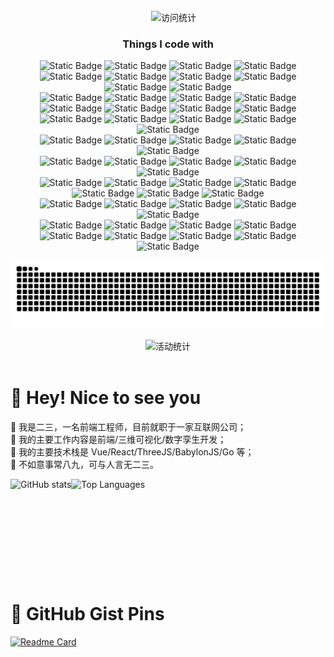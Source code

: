 <div align="center">
  <div>
    <a href="https://www.mhbdng.cn">
      <img src="https://readme-typing-svg.demolab.com?font=Fira+Code&pause=1000&width=435&lines=初见少年拉满弓;不惧岁月不惧风&center=true&size=27"  alt=""/>
    </a>
  </div>

  <div>
    <a href="https://www.mhbdng.cn"><img src="https://img.shields.io/badge/Website-博客-blue"  alt=""/></a>&emsp;
    <img src="https://komarev.com/ghpvc/?username=mlt131220&label=Views&color=339af0&style=flat" alt="访问统计" />
  </div>

  <h3>Things I code with</h3>
  <div>
    <img alt="Static Badge" src="https://img.shields.io/badge/Javascript-8DD6F9?logo=javascript">
    <img alt="Static Badge" src="https://img.shields.io/badge/Typescript-45B8D8?logo=typescript&logoColor=%23fff">
    <img alt="Static Badge" src="https://img.shields.io/badge/Golang-46A2F1?logo=go&logoColor=%23fff">
    <img alt="Static Badge" src="https://img.shields.io/badge/PHP-1A73E8?logo=php&logoColor=%23fff">
    <img alt="Static Badge" src="https://img.shields.io/badge/HTML5-%23E34F26?logo=html5&logoColor=%23fff">
    <img alt="Static Badge" src="https://img.shields.io/badge/CSS3-%231572B6?logo=css3&logoColor=%23fff">
    <img alt="Static Badge" src="https://img.shields.io/badge/WebGL-%23990000?logo=webgl&logoColor=%23fff">
    <img alt="Static Badge" src="https://img.shields.io/badge/WebGPU-%23336699?logoColor=%23fff">
    <img alt="Static Badge" src="https://img.shields.io/badge/WebAssembly-%23654FF0?logo=webassembly&logoColor=%23fff">
    <img alt="Static Badge" src="https://img.shields.io/badge/Markdown-%23000000?logo=markdown&logoColor=%23fff">
    <br />
    <img alt="Static Badge" src="https://img.shields.io/badge/Vue-565656?logo=vuedotjs">
    <img alt="Static Badge" src="https://img.shields.io/badge/React-45B8D8?logo=react&logoColor=%23fff">
    <img alt="Static Badge" src="https://img.shields.io/badge/Jquery-%230769AD?logo=jquery">
    <img alt="Static Badge" src="https://img.shields.io/badge/ThreeJS-430098?logo=threedotjs">
    <img alt="Static Badge" src="https://img.shields.io/badge/BabylonJS-000000">
    <img alt="Static Badge" src="https://img.shields.io/badge/Cesium-%236CADDF?logo=cesium&logoColor=%23fff">
    <img alt="Static Badge" src="https://img.shields.io/badge/ECharts-%23AA344D?logo=apacheecharts&logoColor=%23fff">
    <img alt="Static Badge" src="https://img.shields.io/badge/Axios-%235A29E4?logo=axios&logoColor=%23fff">
    <br/>
    <img alt="Static Badge" src="https://img.shields.io/badge/Sass-%23CC6699?logo=sass&logoColor=%23fff">
    <img alt="Static Badge" src="https://img.shields.io/badge/Less-%231D365D?logo=less&logoColor=%23fff">
    <img alt="Static Badge" src="https://img.shields.io/badge/Tailwind%20CSS-%2306B6D4?logo=tailwindcss&logoColor=%23fff">
    <img alt="Static Badge" src="https://img.shields.io/badge/UnoCSS-%23333333?logo=unocss&logoColor=%23fff">
    <img alt="Static Badge" src="https://img.shields.io/badge/Styled%20Components-%23DB7093?logo=styledcomponents&logoColor=%23fff">
    <br/>
    <img alt="Static Badge" src="https://img.shields.io/badge/Vite-%23646CFF?logo=vite&logoColor=%23fff">
    <img alt="Static Badge" src="https://img.shields.io/badge/Webpack-%238DD6F9?logo=webpack&logoColor=%23fff&color=%23ff">
    <img alt="Static Badge" src="https://img.shields.io/badge/NPM-%23CB3837?logo=npm&logoColor=%23fff">
    <img alt="Static Badge" src="https://img.shields.io/badge/Yarn-%23CB3837?logo=yarn&logoColor=%23fff">
    <img alt="Static Badge" src="https://img.shields.io/badge/PNPM-%23F69220?logo=pnpm&logoColor=%23fff">
    <br />
    <img alt="Static Badge" src="https://img.shields.io/badge/Beego-%230B996E?logoColor=%23fff">
    <img alt="Static Badge" src="https://img.shields.io/badge/Gin-%230B996E?logo=gin&logoColor=%23fff">
    <img alt="Static Badge" src="https://img.shields.io/badge/goquery-%23669DF6?logoColor=%23fff">
    <img alt="Static Badge" src="https://img.shields.io/badge/ThinkPHP-%23EE2624?logoColor=%23fff">
    <img alt="Static Badge" src="https://img.shields.io/badge/Laravel-%23FF2D20?logo=laravel&logoColor=%23fff">
    <br />
    <img alt="Static Badge" src="https://img.shields.io/badge/MySQL-4479A1?logo=mysql&logoColor=%23fff">
    <img alt="Static Badge" src="https://img.shields.io/badge/MongoDB-47A248?logo=mongodb&logoColor=%23fff">
    <img alt="Static Badge" src="https://img.shields.io/badge/PhpMyAdmin-%236C78AF?logo=phpmyadmin&logoColor=%23fff">
    <img alt="Static Badge" src="https://img.shields.io/badge/NGINX-269539?logo=nginx&logoColor=%23fff">
    <img alt="Static Badge" src="https://img.shields.io/badge/Apache-D22128?logo=apachedotorg&logoColor=%23fff">
    <img alt="Static Badge" src="https://img.shields.io/badge/Socket.io-010101?logo=socketdotio&logoColor=%23fff">
    <img alt="Static Badge" src="https://img.shields.io/badge/Docker-2496ED?logo=docker&logoColor=%23fff">
    <br />
    <img alt="Static Badge" src="https://img.shields.io/badge/Git-%23F05032?logo=git&logoColor=%23fff">
    <img alt="Static Badge" src="https://img.shields.io/badge/GitHub-181717?logo=github&logoColor=%23fff">
    <img alt="Static Badge" src="https://img.shields.io/badge/Gitee-%23C71D23?logo=gitee&logoColor=%23fff">
    <img alt="Static Badge" src="https://img.shields.io/badge/GitLab-FCA121?logo=gitlab&logoColor=%23fff">
    <img alt="Static Badge" src="https://img.shields.io/badge/SVN-%2386BC40?logoColor=%23fff">
    <br />
    <img alt="Static Badge" src="https://img.shields.io/badge/WebStorm-000000?logo=webstorm&logoColor=%23fff">
    <img alt="Static Badge" src="https://img.shields.io/badge/GoLand-%23000000?logo=goland&logoColor=%23fff">
    <img alt="Static Badge" src="https://img.shields.io/badge/PhpStorm-%23000000?logo=phpstorm">
    <img alt="Static Badge" src="https://img.shields.io/badge/VSCode-007ACC?logo=visualstudiocode&logoColor=%23fff">
    <img alt="Static Badge" src="https://img.shields.io/badge/Visual%20Studio-%235C2D91?logo=visualstudio">
    <img alt="Static Badge" src="https://img.shields.io/badge/Github%20Copilot-%23000000?logo=githubcopilot&logoColor=%23fff">
    <img alt="Static Badge" src="https://img.shields.io/badge/Postman-FF6C37?logo=postman&logoColor=%23fff">
    <img alt="Static Badge" src="https://img.shields.io/badge/Revit-%23186BFF?logo=autodeskrevit&logoColor=%23fff">
    <img alt="Static Badge" src="https://img.shields.io/badge/AutoCAD-%23186BFF?logo=autocad&logoColor=%23fff">
  </div>

[//]: # (  Snake Code Contribution Map 贪吃蛇代码贡献图 )
  <picture>
    <source media="(prefers-color-scheme: dark)" srcset="https://raw.githubusercontent.com/mlt131220/mlt131220/output/github-contribution-grid-snake-dark.svg" />
    <source media="(prefers-color-scheme: light)" srcset="https://raw.githubusercontent.com/mlt131220/mlt131220/output/github-contribution-grid-snake.svg" />
    <img alt="github-snake" src="https://raw.githubusercontent.com/mlt131220/mlt131220/output/github-contribution-grid-snake-dark.svg" />
  </picture>

  <img src="https://github-readme-activity-graph.vercel.app/graph?username=mlt131220&theme=vue" alt="活动统计"/> 

  <div>&nbsp;</div>
</div>

# 🙋 Hey! Nice to see you
 🌱 我是二三，一名前端工程师，目前就职于一家互联网公司；<br/>
 🌱 我的主要工作内容是前端/三维可视化/数字孪生开发；<br/>
 🌱 我的主要技术栈是 Vue/React/ThreeJS/BabylonJS/Go 等；<br/>
 🌱 不如意事常八九，可与人言无二三。

<div style="display:flex;">
  <img height="160px" alt="GitHub stats" src="https://github-readme-stats.vercel.app/api?username=mlt131220&hide=contribs&show_icons=true&theme=ambient_gradient" />
  <img height="160px" alt="Top Languages" src="https://github-readme-stats.vercel.app/api/top-langs/?username=mlt131220&layout=compact&theme=ambient_gradient" />
</div>


# :poop: GitHub Gist Pins
[![Readme Card](https://github-readme-stats.vercel.app/api/pin/?username=mlt131220&repo=ES-3DEditor&theme=shadow_red)](https://github.com/mlt131220/ES-3DEditor)
